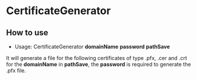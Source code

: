 # CertificateGenerator
## How to use
- Usage: CertificateGenerator **domainName** **password** **pathSave**

It will generate a file for the following certificates of type .pfx, .cer and .crt for the **domainName** in **pathSave**, the **password** is required to generate the .pfx file.